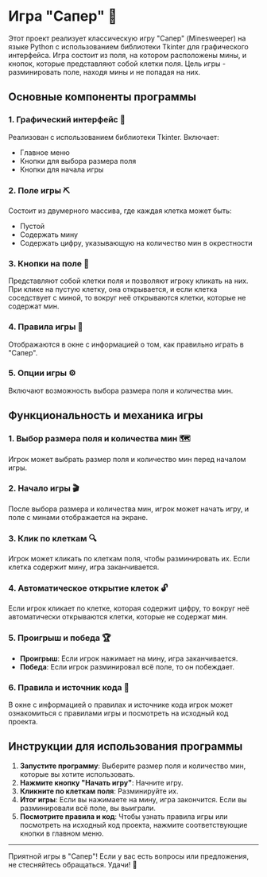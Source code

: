 # Игра "Сапер" 🧨

Этот проект реализует классическую игру "Сапер" (Minesweeper) на языке Python с использованием библиотеки Tkinter для графического интерфейса. Игра состоит из поля, на котором расположены мины, и кнопок, которые представляют собой клетки поля. Цель игры - разминировать поле, находя мины и не попадая на них.

## Основные компоненты программы

### 1. Графический интерфейс 🎨
Реализован с использованием библиотеки Tkinter. Включает:
- Главное меню
- Кнопки для выбора размера поля
- Кнопки для начала игры

### 2. Поле игры ⛏️
Состоит из двумерного массива, где каждая клетка может быть:
- Пустой
- Содержать мину
- Содержать цифру, указывающую на количество мин в окрестности

### 3. Кнопки на поле 🎯
Представляют собой клетки поля и позволяют игроку кликать на них. При клике на пустую клетку, она открывается, и если клетка соседствует с миной, то вокруг неё открываются клетки, которые не содержат мин.

### 4. Правила игры 📜
Отображаются в окне с информацией о том, как правильно играть в "Сапер".

### 5. Опции игры ⚙️
Включают возможность выбора размера поля и количества мин.

## Функциональность и механика игры

### 1. Выбор размера поля и количества мин 🗺️
Игрок может выбрать размер поля и количество мин перед началом игры.

### 2. Начало игры 🎬
После выбора размера и количества мин, игрок может начать игру, и поле с минами отображается на экране.

### 3. Клик по клеткам 🔍
Игрок может кликать по клеткам поля, чтобы разминировать их. Если клетка содержит мину, игра заканчивается.

### 4. Автоматическое открытие клеток 🔓
Если игрок кликает по клетке, которая содержит цифру, то вокруг неё автоматически открываются клетки, которые не содержат мин.

### 5. Проигрыш и победа 🏆
- **Проигрыш**: Если игрок нажимает на мину, игра заканчивается.
- **Победа**: Если игрок разминировал всё поле, то он побеждает.

### 6. Правила и источник кода 📖
В окне с информацией о правилах и источнике кода игрок может ознакомиться с правилами игры и посмотреть на исходный код проекта.

## Инструкции для использования программы

1. **Запустите программу**: Выберите размер поля и количество мин, которые вы хотите использовать.
2. **Нажмите кнопку "Начать игру"**: Начните игру.
3. **Кликните по клеткам поля**: Разминируйте их.
4. **Итог игры**: Если вы нажимаете на мину, игра закончится. Если вы разминировали всё поле, вы выиграли.
5. **Посмотрите правила и код**: Чтобы узнать правила игры или посмотреть на исходный код проекта, нажмите соответствующие кнопки в главном меню.

---

Приятной игры в "Сапер"! Если у вас есть вопросы или предложения, не стесняйтесь обращаться. Удачи! 🎉
